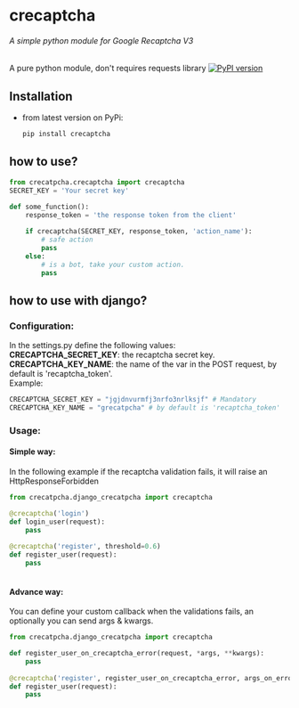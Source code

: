 # crecaptcha
###### A simple python module for  Google Recaptcha V3
A pure python module, don't requires requests library
[![PyPI version](https://badge.fury.io/py/crecaptcha.svg)](https://badge.fury.io/py/crecaptcha)  

## Installation
- from latest version on PyPi:
    ```bash
    pip install crecaptcha
    ```
    
## how to use?
```python
from crecatpcha.crecaptcha import crecaptcha
SECRET_KEY = 'Your secret key'

def some_function():
    response_token = 'the response token from the client'
    
    if crecaptcha(SECRET_KEY, response_token, 'action_name'):
        # safe action
        pass
    else:
        # is a bot, take your custom action.
        pass
 ```
 
      
## how to use with django?
### Configuration:
In the settings.py define the following values:  
 **CRECAPTCHA_SECRET_KEY**: the recaptcha secret key.   
 **CRECAPTCHA_KEY_NAME**: the name of the var in the POST request, by default is 'recaptcha_token'.    
 Example:
 ```python
CRECAPTCHA_SECRET_KEY = "jgjdnvurmfj3nrfo3nrlksjf" # Mandatory
CRECAPTCHA_KEY_NAME = "grecatpcha" # by default is 'recaptcha_token'
 ```
 
### Usage:
#### Simple way:
In the following example if the recaptcha validation fails, it will raise an HttpResponseForbidden
```python
from crecatpcha.django_crecatpcha import crecaptcha

@crecaptcha('login')
def login_user(request):
    pass
    
@crecaptcha('register', threshold=0.6)
def register_user(request):
    pass
    
```

#### Advance way:
You can define your custom callback when the validations fails, an optionally you can send args & kwargs.

```python
from crecatpcha.django_crecatpcha import crecaptcha

def register_user_on_crecaptcha_error(request, *args, **kwargs):
    pass
    
@crecaptcha('register', register_user_on_crecaptcha_error, args_on_error=[], kwargs_on_error={})    
def register_user(request):
    pass
```
